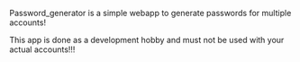 Password_generator is a simple webapp to generate passwords for multiple accounts!

This app is done as a development hobby and must not be used with your actual accounts!!!
